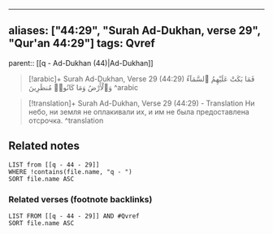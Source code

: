 
---
aliases: ["44:29", "Surah Ad-Dukhan, verse 29", "Qur'an 44:29"]
tags: Qvref
---

parent:: [[q - Ad-Dukhan (44)|Ad-Dukhan]]

> [!arabic]+ Surah Ad-Dukhan, Verse 29 (44:29)
> <span class="quran-arabic">فَمَا بَكَتْ عَلَيْهِمُ ٱلسَّمَآءُ وَٱلْأَرْضُ وَمَا كَانُوا۟ مُنظَرِينَ</span>
^arabic

> [!translation]+ Surah Ad-Dukhan, Verse 29 (44:29) - Translation
> Ни небо, ни земля не оплакивали их, и им не была предоставлена отсрочка.
^translation



## Related notes
```dataview
LIST from [[q - 44 - 29]]
WHERE !contains(file.name, "q - ")
SORT file.name ASC
```

### Related verses (footnote backlinks)
```dataview
LIST FROM [[q - 44 - 29]] AND #Qvref
SORT file.name ASC
```

